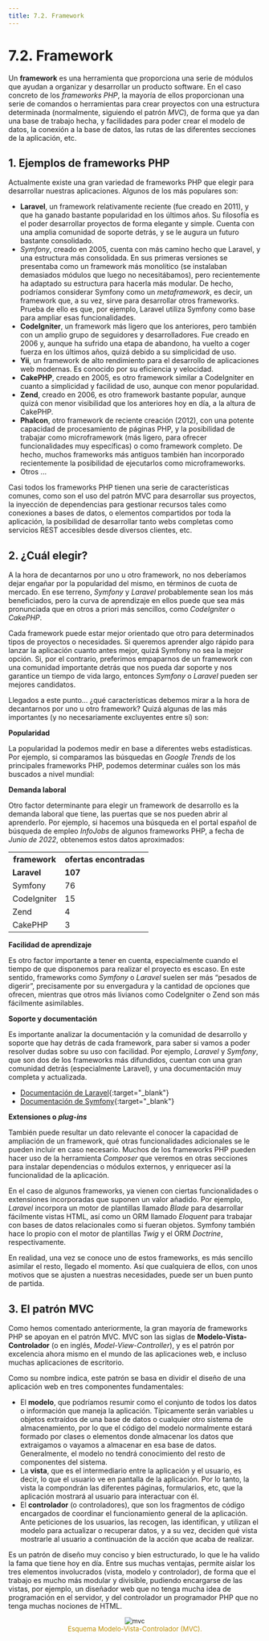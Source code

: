 ```yaml
---
title: 7.2. Framework
---
```

# 7.2. Framework

Un **framework** es una herramienta que proporciona una serie de módulos que ayudan a organizar y desarrollar un producto software. En el caso concreto de los *frameworks PHP*, la mayoría de ellos proporcionan una serie de comandos o herramientas para crear proyectos con una estructura determinada (normalmente, siguiendo el patrón *MVC*), de forma que ya dan una base de trabajo hecha, y facilidades para poder crear el modelo de datos, la conexión a la base de datos, las rutas de las diferentes secciones de la aplicación, etc.

## 1. Ejemplos de frameworks PHP

Actualmente existe una gran variedad de frameworks PHP que elegir para desarrollar nuestras aplicaciones. Algunos de los más populares son:

- **Laravel**, un framework relativamente reciente (fue creado en 2011), y que ha ganado bastante popularidad en los últimos años. Su filosofía es el poder desarrollar proyectos de forma elegante y simple. Cuenta con una amplia comunidad de soporte detrás, y se le augura un futuro bastante consolidado.
- *Symfony*, creado en 2005, cuenta con más camino hecho que Laravel, y una estructura más consolidada. En sus primeras versiones se presentaba como un framework más monolítico (se instalaban demasiados módulos que luego no necesitábamos), pero recientemente ha adaptado su estructura para hacerla más modular. De hecho, podríamos considerar Symfony como un *metaframework*, es decir, un framework que, a su vez, sirve para desarrollar otros frameworks. Prueba de ello es que, por ejemplo, Laravel utiliza Symfony como base para ampliar esas funcionalidades.
- **CodeIgniter**, un framework más ligero que los anteriores, pero también con un amplio grupo de seguidores y desarrolladores. Fue creado en 2006 y, aunque ha sufrido una etapa de abandono, ha vuelto a coger fuerza en los últimos años, quizá debido a su simplicidad de uso.
- **Yii**, un framework de alto rendimiento para el desarrollo de aplicaciones web modernas. Es conocido por su eficiencia y velocidad.
- **CakePHP**, creado en 2005, es otro framework similar a CodeIgniter en cuanto a simplicidad y facilidad de uso, aunque con menor popularidad.
- **Zend**, creado en 2006, es otro framework bastante popular, aunque quizá con menor visibilidad que los anteriores hoy en día, a la altura de CakePHP.
- **Phalcon**, otro framework de reciente creación (2012), con una potente capacidad de procesamiento de páginas PHP, y la posibilidad de trabajar como microframework (más ligero, para ofrecer funcionalidades muy específicas) o como framework completo. De hecho, muchos frameworks más antiguos también han incorporado recientemente la posibilidad de ejecutarlos como microframeworks.
- Otros ...

Casi todos los frameworks PHP tienen una serie de características comunes, como son el uso del patrón MVC para desarrollar sus proyectos, la inyección de dependencias para gestionar recursos tales como conexiones a bases de datos, o elementos compartidos por toda la aplicación, la posibilidad de desarrollar tanto webs completas como servicios REST accesibles desde diversos clientes, etc.

## 2. ¿Cuál elegir?

A la hora de decantarnos por uno u otro framework, no nos deberíamos dejar engañar por la popularidad del mismo, en términos de cuota de mercado. En ese terreno, *Symfony* y *Laravel* probablemente sean los más beneficiados, pero la curva de aprendizaje en ellos puede que sea más pronunciada que en otros a priori más sencillos, como *CodeIgniter* o *CakePHP*.

Cada framework puede estar mejor orientado que otro para determinados tipos de proyectos o necesidades. Si queremos aprender algo rápido para lanzar la aplicación cuanto antes mejor, quizá Symfony no sea la mejor opción. Si, por el contrario, preferimos empaparnos de un framework con una comunidad importante detrás que nos pueda dar soporte y nos garantice un tiempo de vida largo, entonces *Symfony* o *Laravel* pueden ser mejores candidatos.

Llegados a este punto… ¿qué características debemos mirar a la hora de decantarnos por uno u otro framework? Quizá algunas de las más importantes (y no necesariamente excluyentes entre sí) son:

**Popularidad**

La popularidad la podemos medir en base a diferentes webs estadísticas. Por ejemplo, si comparamos las búsquedas en *Google Trends* de los principales frameworks PHP, podemos determinar cuáles son los más buscados a nivel mundial:

<script type="text/javascript" src="https://ssl.gstatic.com/trends_nrtr/3826_RC01/embed_loader.js"></script> <script type="text/javascript"> trends.embed.renderExploreWidget("TIMESERIES", {"comparisonItem":[{"keyword":"/m/0jwy148","geo":"","time":"2004-01-01 2024-08-28"},{"keyword":"/m/02qgdkj","geo":"","time":"2004-01-01 2024-08-28"},{"keyword":"/m/09cjcl","geo":"","time":"2004-01-01 2024-08-28"}],"category":0,"property":""}, {"exploreQuery":"date=all&q=%2Fm%2F0jwy148,%2Fm%2F02qgdkj,%2Fm%2F09cjcl","guestPath":"https://trends.google.com:443/trends/embed/"}); </script>

**Demanda laboral**

Otro factor determinante para elegir un framework de desarrollo es la demanda laboral que tiene, las puertas que se nos pueden abrir al aprenderlo. Por ejemplo, si hacemos una búsqueda en el portal español de búsqueda de empleo *InfoJobs* de algunos frameworks PHP, a fecha de *Junio de 2022*, obtenemos estos datos aproximados:
<div class="center-table">
<table>
<tr>
<th>framework</th>
<th>ofertas encontradas</th>
</tr>
<tr>
<td><b>Laravel</b></td>
<td><b>107</b></td>
</tr>
<tr>
<td>Symfony</td>
<td>76</td>
</tr>
<tr>
<td>CodeIgniter</td>
<td>15</td>
</tr>
<tr>
<td>Zend</td>
<td>4</td>
</tr>
<tr>
<td>CakePHP</td>
<td>3</td>
</tr>
</table>
</div>

**Facilidad de aprendizaje**

Es otro factor importante a tener en cuenta, especialmente cuando el tiempo de que disponemos para realizar el proyecto es escaso. En este sentido, frameworks como *Symfony* o *Laravel* suelen ser más “pesados de digerir”, precisamente por su envergadura y la cantidad de opciones que ofrecen, mientras que otros más livianos como CodeIgniter o Zend son más fácilmente asimilables.

**Soporte y documentación**

Es importante analizar la documentación y la comunidad de desarrollo y soporte que hay detrás de cada framework, para saber si vamos a poder resolver dudas sobre su uso con facilidad. Por ejemplo, *Laravel* y *Symfony*, que son dos de los frameworks más difundidos, cuentan con una gran comunidad detrás (especialmente Laravel), y una documentación muy completa y actualizada.

- [Documentación de Laravel](https://laravel.com/docs){:target="_blank"}
- [Documentación de Symfony](https://symfony.com/doc/current/index.html){:target="_blank"}

**Extensiones o *plug-ins***

También puede resultar un dato relevante el conocer la capacidad de ampliación de un framework, qué otras funcionalidades adicionales se le pueden incluir en caso necesario. Muchos de los frameworks PHP pueden hacer uso de la herramienta *Composer* que veremos en otras secciones para instalar dependencias o módulos externos, y enriquecer así la funcionalidad de la aplicación.

En el caso de algunos frameworks, ya vienen con ciertas funcionalidades o extensiones incorporadas que suponen un valor añadido. Por ejemplo, *Laravel* incorpora un motor de plantillas llamado *Blade* para desarrollar fácilmente vistas HTML, así como un ORM llamado *Eloquent* para trabajar con bases de datos relacionales como si fueran objetos. Symfony también hace lo propio con el motor de plantillas *Twig* y el ORM *Doctrine*, respectivamente.

En realidad, una vez se conoce uno de estos frameworks, es más sencillo asimilar el resto, llegado el momento. Así que cualquiera de ellos, con unos motivos que se ajusten a nuestras necesidades, puede ser un buen punto de partida.

## 3. El patrón MVC

Como hemos comentado anteriormente, la gran mayoría de frameworks PHP se apoyan en el patrón MVC. MVC son las siglas de **Modelo-Vista-Controlador** (o en inglés, *Model-View-Controller*), y es el patrón por excelencia ahora mismo en el mundo de las aplicaciones web, e incluso muchas aplicaciones de escritorio.

Como su nombre indica, este patrón se basa en dividir el diseño de una aplicación web en tres componentes fundamentales:

- El **modelo**, que podríamos resumir como el conjunto de todos los datos o información que maneja la aplicación. Típicamente serán variables u objetos extraídos de una base de datos o cualquier otro sistema de almacenamiento, por lo que el código del modelo normalmente estará formado por clases o elementos donde almacenar los datos que extraigamos o vayamos a almacenar en esa base de datos. Generalmente, el modelo no tendrá conocimiento del resto de componentes del sistema.
- La **vista**, que es el intermediario entre la aplicación y el usuario, es decir, lo que el usuario ve en pantalla de la aplicación. Por lo tanto, la vista la compondrán las diferentes páginas, formularios, etc, que la aplicación mostrará al usuario para interactuar con él.
- El **controlador** (o controladores), que son los fragmentos de código encargados de coordinar el funcionamiento general de la aplicación. Ante peticiones de los usuarios, las recogen, las identifican, y utilizan el modelo para actualizar o recuperar datos, y a su vez, deciden qué vista mostrarle al usuario a continuación de la acción que acaba de realizar.

Es un patrón de diseño muy conciso y bien estructurado, lo que le ha valido la fama que tiene hoy en día. Entre sus muchas ventajas, permite aislar los tres elementos involucrados (vista, modelo y controlador), de forma que el trabajo es mucho más modular y divisible, pudiendo encargarse de las vistas, por ejemplo, un diseñador web que no tenga mucha idea de programación en el servidor, y del controlador un programador PHP que no tenga muchas nociones de HTML.

<div style="text-align: center;"><figure><img src="../../img/ut07/07_mvc.png" alt="mvc" style="zoom:90%;" /><figcaption style="font-size: 13px; color: #bd8f04;">Esquema Modelo-Vista-Controlador (MVC).</figcaption></figure></div>
